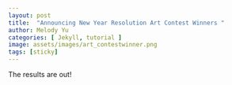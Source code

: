 ```yaml
---
layout: post
title:  "Announcing New Year Resolution Art Contest Winners "
author: Melody Yu
categories: [ Jekyll, tutorial ]
image: assets/images/art_contestwinner.png
tags: [sticky]
---
```


The results are out!
